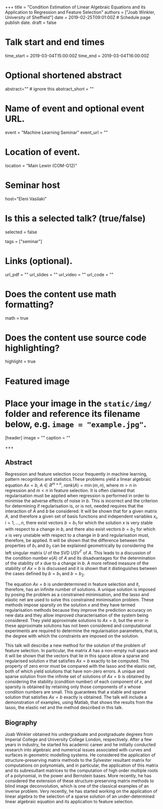 +++
title = "Condition Estimation of Linear Algebraic Equations and its Application to Regression and Feature Selection"
authors = ["Joab Winkler, University of Sheffield"]
date = 2019-02-25T09:01:00Z  # Schedule page publish date.
draft = false

# Talk start and end times
time_start = 2019-03-04T15:00:00Z
time_end = 2019-03-04T16:00:00Z

# Optional shortened abstract
abstract="" # ignore this
abstract_short = ""

# Name of event and optional event URL.
event = "Machine Learning Seminar"
event_url = ""

# Location of event.
location = "Main Lewin (COM-G12)"

# Seminar host
host="Eleni Vasilaki"

# Is this a selected talk? (true/false)
selected = false

tags = ["seminar"]

# Links (optional).
url_pdf = ""
url_slides = ""
url_video = ""
url_code = ""

# Does the content use math formatting?
math = true

# Does the content use source code highlighting?
highlight = true

# Featured image
# Place your image in the `static/img/` folder and reference its filename below, e.g. `image = "example.jpg"`.
[header]
image = ""
caption = ""

+++

## Abstract
Regression and feature selection occur frequently in machine learning, pattern recognition and statistics.These problems yield a linear algebraic equation $Ax = b$, $A \in R^{m\times n}$, $rank(A) = \min(m, n)$, where $m>n$ in regression and $m < n$ in feature selection. It is often claimed that regularisation must be applied when regression is performed in order to minimise the adverse effects of noise in $b$. This is incorrect and the criterion for determining if regularisation is, or is not, needed requires that the interaction of $A$ and $b$ be considered. It will be shown that for a given matrix $A$, and therefore a given set of basis functions and independent variables $x_i$, $i = 1,\ldots, n$, there exist vectors $b = b_1$ for which the solution $x$ is very stable with respect to a change in $b$, and there also exist vectors $b = b_2$ for which $x$ is very unstable with respect to a change in $b$ and regularisation must, therefore, be applied. It will be shown that the difference between the properties of $b_1$ and $b_2$ can be explained geometrically by considering the left singular matrix $U$ of the SVD $USV^T$ of $A$. This leads to a discussion of the condition number $\kappa(A)$ of $A$ and its disadvantages for the determination of the stability of $x$ due to a change in $b$. A more refined measure of the stability of $Ax = b$ is discussed and it is shown that it distinguishes between the cases defined by $b = b_1$ and $b = b_2$.

The equation $Ax = b$ is underdetermined in feature selection and it, therefore, has an infinite number of solutions. A unique solution is imposed by posing the problem as a constrained minimisation, and the lasso and elastic net are used to solve this constrained minimisation problem. These methods impose sparsity on the solution $x$ and they have termed regularisation methods because they improve the prediction accuracy on new data and they allow improved characterisation of the system being considered. They yield approximate solutions to $Ax = b$, but the error in these approximate solutions has not been considered and computational experiments are required to determine the regularisation parameters, that is, the degree with which the constraints are imposed on the solution.

This talk will describe a new method for the solution of the problem of feature selection. In particular, the matrix $A$ has a non-empty null space and it will be shown that the vectors that lie in this space allow a sparse and regularised solution $x$ that satisfies $Ax = b$ exactly to be computed. This property of zero error must be compared with the lasso and the elastic net, both of which yield solutions that have non-zero errors. A unique and sparse solution from the infinite set of solutions of $Ax = b$ is obtained by considering the stability (condition number) of each component of $x$, and sparsity is obtained by retaining only those components of $x$ whose condition numbers are small. This guarantees that a stable and sparse solution that satisfies $Ax = b$ exactly is obtained. The talk will include a demonstration of examples, using Matlab, that shows the results from the lasso, the elastic net and the method described in this talk.

## Biography

Joab Winkler obtained his undergraduate and postgraduate degrees from Imperial College and University College London, respectively. After a few years in industry, he started his academic career and he initially conducted research into algebraic and numerical issues associated with curves and surfaces in geometric modelling systems. He considered the application of structure-preserving matrix methods to the Sylvester resultant matrix for computations on polynomials, and in particular, the application of this matrix and its subresultant matrices to the computation of high order multiple roots of a polynomial, in the power and Bernstein bases. More recently, he has considered the extension of these structure-preserving matrix methods to blind image deconvolution, which is one of the classical examples of an inverse problem. Very recently, he has started working on the application of linear algebra to the selection of a sparse solution of an under-determined linear algebraic equation and its application to feature selection.
